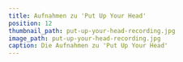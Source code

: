 ```yaml
---
title: Aufnahmen zu 'Put Up Your Head'
position: 12
thumbnail_path: put-up-your-head-recording.jpg
image_path: put-up-your-head-recording.jpg
caption: Die Aufnahmen zu 'Put Up Your Head'
---
```


